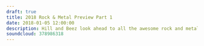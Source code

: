 ```yaml
---
draft: true
title: 2018 Rock & Metal Preview Part 1
date: 2018-01-05 12:00:00
description: Hill and Beez look ahead to all the awesome rock and metal that’ll be unleashed in the coming year including new albums due from the likes of Killswitch Engage, Tool, Parkway Drive, Bring Me The Horizon, Behemoth, Baroness, Beartooth, Black Peaks, Venom Prison, BABYMETAL and many, many more, as well as a live review of The Misfits in Las Vegas, with lots more to follow in Part 2 of the 2018 preview.
soundcloud: 378986318
---
```

